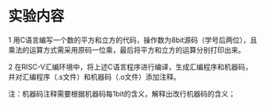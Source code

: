 # 实验内容

1 用C语言编写一个数的平方和立方的代码，操作数为8bit源码（学号后两位），且乘法的运算方式需采用原码一位乘，最后将平方和立方的运算分别打印出来。

2 在RISC-V汇编环境中，将上述C语言程序进行编译，生成汇编程序和机器码，并对汇编程序（.s文件）和机器码（.o文件）添加注释。

 

注：机器码注释需要根据机器码每1bit的含义，解释出改行机器码的含义；
